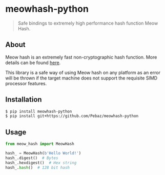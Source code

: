 # meowhash-python

> Safe bindings to extremely high performance hash function Meow Hash.

## About

Meow hash is an extremely fast non-cryptographic hash function. More details can
be found [here](https://mollyrocket.com/meowhash).

This library is a safe way of using Meow hash on any platform as an error will
be thrown if the target machine does not support the requisite SIMD processor
features.

## Installation

```bash
$ pip install meowhash-python
$ pip install git+https://github.com/Pebaz/meowhash-python
```

## Usage

```python
from meow_hash import MeowHash

hash_ = MeowHash(b'Hello World!')
hash_.digest()  # Bytes
hash_.hexdigest()  # Hex string
hash_.hash()  # 128 bit hash
```
